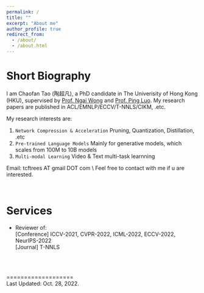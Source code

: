 ```yaml
---
permalink: /
title: ""
excerpt: "About me"
author_profile: true
redirect_from: 
  - /about/
  - /about.html
---
```


<!-- <img src="../images/cftao.jpg" width="300" height="200"/> -->


# Short Biography
I am Chaofan Tao (陶超凡), a PhD candidate in The Univerisity of Hong Kong (HKU), supervised by [Prof. Ngai Wong](https://www.eee.hku.hk/~nwong/) and [Prof. Ping Luo](http://luoping.me/). My research papers are published in ACL/EMNLP/ECCV/T-NNLS/CIKM, .etc. 

My research interests are:
1.  ```Network Compression & Acceleration```  Pruning, Quantization, Distillation, .etc
2.  ```Pre-trained Language Models```  Mainly for generative models, which scales from 100M to 10B models
3. ```Multi-modal Learning``` Video & Text multi-task learnning

Email: tcftrees AT gmail DOT com \\
Feel free to contact with me if u are interested.
<!-- &nbsp;&nbsp;&nbsp;&nbsp; -->
<!--  -->
<!-- [Univerisity of Hong Kong (HKU)](https://www.hku.hk/), supervised by [Prof. Ngai Wong](https://www.eee.hku.hk/~nwong/) and [Prof. Ping Luo](http://luoping.me/). 
I received my B.S. in the [Yingcai Honors College](http://www.yingcai.uestc.edu.cn/),  -->


 
 
<br>


# Services
* Reviewer of: <br>
[Conference] ICCV-2021, CVPR-2022, ICML-2022, ECCV-2022, NeurIPS-2022 <br>
[Journal] T-NNLS
 
<br>
<!-- # Services
  Teaching Assistant on ENGG1330 Computer programming I 
<br>  -->

<!-- 

<!-- # Skills
Programming: C++/C, Python  <br>
Languages: Chinese (native); English (fluent), IELTS: 7.5, GRE: 321+3   <br> -->

<br>

<!-- # Hobbies
- Basketball [Dunk when in youth]()
- Photographing
- Hiking -->


===================  
Last Updated: Oct. 28, 2022. 

<br>
<br>
<br>
